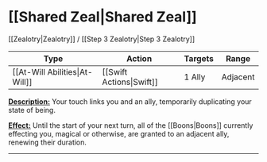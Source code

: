 # [[Shared Zeal|Shared Zeal]]
[[Zealotry|Zealotry]] / [[Step 3 Zealotry|Step 3 Zealotry]]

| Type | Action | Targets | Range |
| --- | --- | --- | --- | 
| [[At-Will Abilities\|At-Will]] | [[Swift Actions\|Swift]] | 1 Ally | Adjacent |
<u>**Description:**</u> Your touch links you and an ally, temporarily duplicating your state of being.

<u>**Effect:**</u> Until the start of your next turn, all of the [[Boons|Boons]] currently effecting you, magical or otherwise, are granted to an adjacent ally, renewing their duration.


---